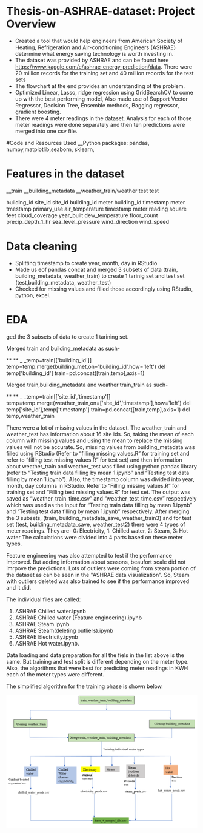 # Thesis-on-ASHRAE-dataset: Project Overview
* Created a tool that would help engineers from American Society of Heating, Refrigeration and Air-conditioning Engineers (ASHRAE) determine what energy saving technology is worth investing in.
* The dataset was provided by ASHRAE and can be found here https://www.kaggle.com/c/ashrae-energy-prediction/data. There were 20 million records for the training set and 40 million records for the test sets
* The flowchart at the end provides an understanding of the problem.
* Optimized Linear, Lasso, ridge regression using GridSearchCV to come up with the best performing model, Also made use of Support Vector Regressor, Decision Tree, Ensemble methods, Bagging regressor, gradient boosting. 
* There were 4 meter readings in the dataset. Analysis for each of those meter readings were done separately and then teh predictions were merged into one csv file.

#Code and Resources Used
__Python packages: pandas, numpy,matplotlib,seaborn, sklearn,

# Features in the dataset
__train             __building_metadata       __weather_train/weather test     test
                                                                                                       
building_id         site_id                   site_id                          building_id
meter               building_id               timestamp                        meter
tmestamp            primary_use               air_temperature                  timestamp
meter reading       square feet               cloud_coverage
                    year_built                dew_temperature
                    floor_count               precip_depth_1_hr
                                              sea_level_pressure
                                              wind_direction
                                              wind_speed
                                   

# Data cleaning
* Splitting timestamp to create year, month, day in RStudio
* Made us eof pandas concat and merged 3 subsets of data (train, building_metadata, weather_train) to create 1 tarinig set and test set (test,building_metadata, weather_test)
* Checked for missing values and filled those accordingly using RStudio, python, excel.

# EDA

   
   ged the 3 subsets of data to create 1 tarining set.


Merged train and building_metadata as such-

** ** _ _temp=train[['building_id']]
temp=temp.merge(building_met,on='building_id',how='left')
del temp['building_id']
train=pd.concat([train,temp],axis=1)

Merged train,building_metadata and weather train_train as such-

** ** _ _temp=train[['site_id','timestamp']]
temp=temp.merge(weather_train,on=['site_id','timestamp'],how='left')
del temp['site_id'],temp['timestamp']
train=pd.concat([train,temp],axis=1)
del temp,weather_train



There were a lot of missing values in the dataset. 
The weather_train and weather_test has information about 16 site ids. So, taking the mean of each column with missing values and using the mean to replace the missing values will not be accurate. So, missing values from building_metadata was filled using RStudio (Refer to “filling missing values.R” for training set and refer to “filling test missing values.R” for test set) and then information about weather_train and weather_test was filled using python pandas library  (refer to “Testing train data filling by mean 1.ipynb” and “Testing test data filling by mean 1.ipynb”). 
Also, the timestamp column was divided into year, month, day columns in RStudio. Refer to “Filling missing values.R” for training set and “Filling test missing values.R” for test set. The output was saved as “weather_train_time.csv” and “weather_test_time.csv” respectively which was used as the input for “Testing train data filling by mean 1.ipynb” and “Testing test data filling by mean 1.ipynb” respectively.
After merging the 3 subsets, (train, building_metadata_save, weather_train3) and for test set (test, building_metadata_save, weather_test2) there were 4 types of meter readings. 
They are- 0: Electricity, 1: Chilled water, 2: Steam, 3: Hot water
The calculations were divided into 4 parts based on these meter types.

Feature engineering was also attempted to test if the performance improved. But adding information about seasons, beaufort scale did not imrpove the predictions. Lots of outliers were coming from steam portion of the dataset as can be seen in the "ASHRAE data visualization". So, Steam with outliers deleted was also trained to see if the performance improved and it did.  

The individual files are called:
1. ASHRAE Chilled water.ipynb
2. ASHRAE Chilled water (Feature engineering).ipynb
3. ASHRAE Steam.ipynb
4. ASHRAE Steam(deleting outliers).ipynb
5. ASHRAE Electricity.ipynb
6. ASHRAE Hot water.ipynb.

Data loading and data preparation for all the fiels in the list above is the same. But training and test split is different depending on the meter type. Also, the algorithms that were best for predicting meter readings in KWH each of the meter types were different. 

The simplified algorithm for the training phase is shown below.

![](image/Algorithm.PNG)

